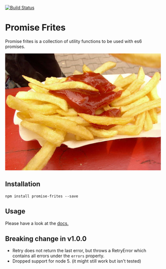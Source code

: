 [![Build Status](https://travis-ci.org/webpapaya/promise-frites.svg?branch=master)](https://travis-ci.org/webpapaya/promise-frites)

# Promise Frites

Promise frites is a collection of utility functions to be used with es6 promises.

![Image from Wikipedia](https://raw.githubusercontent.com/webpapaya/promise-frites/master/assets/promise-frites.jpg)

## Installation
```
npm install promise-frites --save
```

## Usage

Please have a look at the [docs.](https://github.com/webpapaya/promise-frites/blob/master/doc.md)

## Breaking change in v1.0.0

- Retry does not return the last error, but throws a RetryError which contains all errors under the `errors` property.
- Dropped support for node 5. (it might still work but isn't tested)


